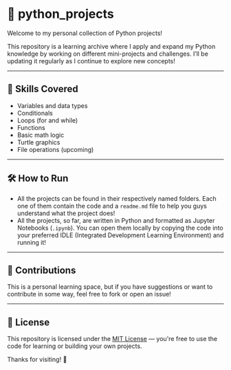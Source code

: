 # 🐍 python_projects

Welcome to my personal collection of Python projects!

This repository is a learning archive where I apply and expand my Python knowledge by working on different mini-projects and challenges. I’ll be updating it regularly as I continue to explore new concepts!

---

## 🧠 Skills Covered

- Variables and data types
- Conditionals
- Loops (for and while)
- Functions
- Basic math logic
- Turtle graphics
- File operations (upcoming)

---

## 🛠 How to Run

- All the projects can be found in their respectively named folders. Each one of them contain the code and a ``readme.md`` file to help you guys understand what the project does!
- All the projects, so far, are written in Python and formatted as Jupyter Notebooks (`.ipynb`). You can open them locally by copying the code into your preferred IDLE (Integrated Development Learning Environment) and running it!  

---

## 🤝 Contributions

This is a personal learning space, but if you have suggestions or want to contribute in some way, feel free to fork or open an issue!

---

## 📜 License

This repository is licensed under the [MIT License](LICENSE) — you're free to use the code for learning or building your own projects.


Thanks for visiting! 🌱
